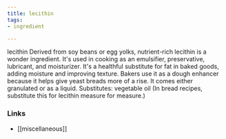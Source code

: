 ```yaml
---
title: lecithin
tags:
- ingredient

---
```

lecithin Derived from soy beans or egg yolks, nutrient-rich lecithin is a wonder ingredient. It's used in cooking as an emulsifier, preservative, lubricant, and moisturizer. It's a healthful substitute for fat in baked goods, adding moisture and improving texture. Bakers use it as a dough enhancer because it helps give yeast breads more of a rise. It comes either granulated or as a liquid. Substitutes: vegetable oil (In bread recipes, substitute this for lecithin measure for measure.)

### Links

* [[miscellaneous]]

